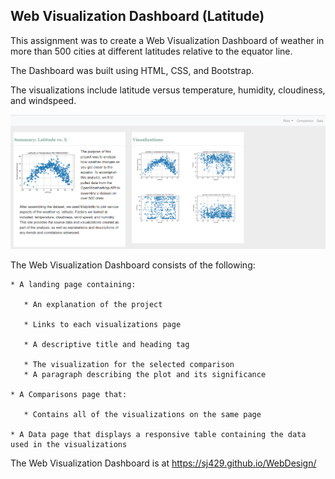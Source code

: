 ## Web Visualization Dashboard (Latitude)


This assignment was to create a Web Visualization Dashboard of weather in more than 500 cities at different latitudes relative to the equator line. 

The Dashboard was built using HTML, CSS, and Bootstrap.  

The visualizations include latitude versus temperature, humidity, cloudiness, and windspeed.

![](assets/images/Capture_2.PNG)




The Web Visualization Dashboard consists of the following:

    * A landing page containing:
     
       * An explanation of the project
       
       * Links to each visualizations page 
       
       * A descriptive title and heading tag
       
       * The visualization for the selected comparison
       * A paragraph describing the plot and its significance
       
    * A Comparisons page that:
    
       * Contains all of the visualizations on the same page 
       
    * A Data page that displays a responsive table containing the data used in the visualizations
   
   
   The Web Visualization Dashboard is at https://sj429.github.io/WebDesign/







